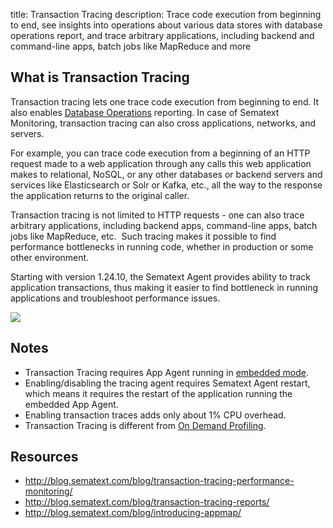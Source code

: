title: Transaction Tracing
description: Trace code execution from beginning to end, see insights into operations about various data stores with database operations report, and trace arbitrary applications, including backend and command-line apps, batch jobs like MapReduce and more

## What is Transaction Tracing

Transaction tracing lets one trace code execution from beginning to end.
It also enables [Database Operations](database-operations) reporting. In case of
Sematext Monitoring, transaction tracing can also cross applications, networks, and
servers.

For example, you can trace code execution from a beginning of
an HTTP request made to a web application through any calls this web
application makes to relational, NoSQL, or any other databases or
backend servers and services like Elasticsearch or Solr or Kafka, etc.,
all the way to the response the application returns to the original
caller.

Transaction tracing is not limited to HTTP requests - one can
also trace arbitrary applications, including backend apps, command-line
apps, batch jobs like MapReduce, etc.  Such tracing makes it possible to
find performance bottlenecks in running code, whether in production or
some other environment.

Starting with version 1.24.10, the Sematext Agent provides ability to track
application transactions, thus making it easier to find bottleneck in
running applications and troubleshoot performance issues.

[![](https://sematext.files.wordpress.com/2015/08/appmap1_annotated.png)](http://blog.sematext.com/blog/introducing-appmap/)

## Notes

  - Transaction Tracing requires App Agent running in [embedded mode](/monitoring/spm-monitor-javaagent).
  - Enabling/disabling the tracing agent requires Sematext Agent restart,
    which means it requires the restart of the application running the
    embedded App Agent.
  - Enabling transaction traces adds only about 1% CPU overhead.
  - Transaction Tracing is different from [On Demand Profiling](/monitoring/on-demand-profiling).

## Resources

  - <http://blog.sematext.com/blog/transaction-tracing-performance-monitoring/>
  - <http://blog.sematext.com/blog/transaction-tracing-reports/>
  - <http://blog.sematext.com/blog/introducing-appmap/>
